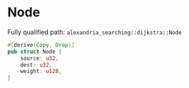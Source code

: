 # Node

Fully qualified path: `alexandria_searching::dijkstra::Node`

```rust
#[derive(Copy, Drop)]
pub struct Node {
    source: u32,
    dest: u32,
    weight: u128,
}
```

